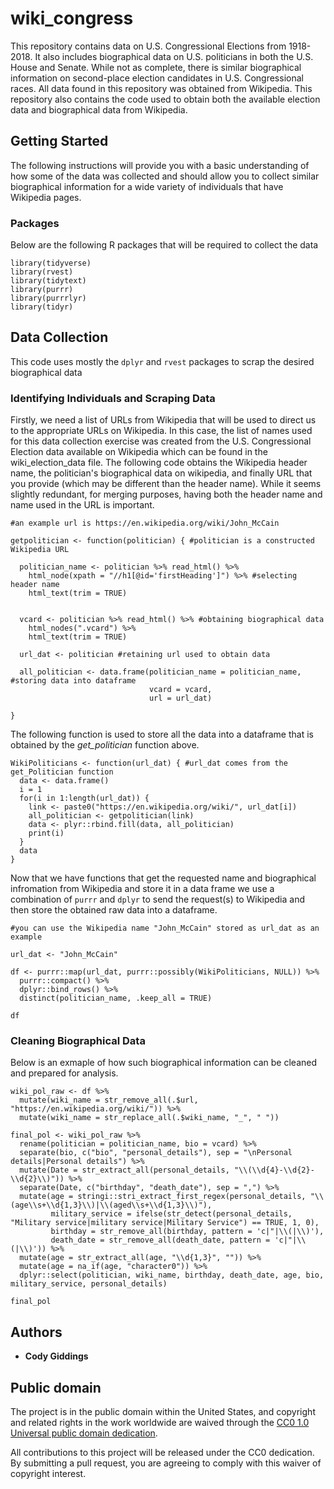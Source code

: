 # wiki_congress

This repository contains data on U.S. Congressional Elections from 1918-2018. It also includes biographical data on U.S. politicians in both the U.S. House and Senate. While not as complete, there is similar biographical information on second-place election candidates in U.S. Congressional races. All data found in this repository was obtained from Wikipedia. This repository also contains the code used to obtain both the available election data and biographical data from Wikipedia.

## Getting Started

The following instructions will provide you with a basic understanding of how some of the data was collected and should allow you to collect similar biographical information for a wide variety of individuals that have Wikipedia pages.

### Packages

Below are the following R packages that will be required to collect the data

```
library(tidyverse)
library(rvest)
library(tidytext)
library(purrr)
library(purrrlyr)
library(tidyr)
```

## Data Collection

This code uses mostly the `dplyr` and `rvest` packages to scrap the desired biographical data

### Identifying Individuals and Scraping Data

Firstly, we need a list of URLs from Wikipedia that will be used to direct us to the appropriate URLs on Wikipedia. In this case, the list of names used for this data collection exercise was created from the U.S. Congressional Election data available on Wikipedia which can be found in the wiki_election_data file. The following code obtains the Wikipedia header name, the politician's biographical data on wikipedia, and finally URL that you provide (which may be different than the header name). While it seems slightly redundant, for merging purposes, having both the header name and name used in the URL is important.

```
#an example url is https://en.wikipedia.org/wiki/John_McCain

getpolitician <- function(politician) { #politician is a constructed Wikipedia URL
  
  politician_name <- politician %>% read_html() %>%
    html_node(xpath = "//h1[@id='firstHeading']") %>% #selecting header name
    html_text(trim = TRUE)
  
  
  vcard <- politician %>% read_html() %>% #obtaining biographical data
    html_nodes(".vcard") %>%
    html_text(trim = TRUE)
  
  url_dat <- politician #retaining url used to obtain data
  
  all_politician <- data.frame(politician_name = politician_name, #storing data into dataframe
                               vcard = vcard,
                               url = url_dat) 
  
}
```

The following function is used to store all the data into a dataframe that is obtained by the *get_politician* function above.

```
WikiPoliticians <- function(url_dat) { #url_dat comes from the get_Politician function
  data <- data.frame()
  i = 1
  for(i in 1:length(url_dat)) {
    link <- paste0("https://en.wikipedia.org/wiki/", url_dat[i])
    all_politician <- getpolitician(link)
    data <- plyr::rbind.fill(data, all_politician)
    print(i)
  }
  data
}
```

Now that we have functions that get the requested name and biographical infromation from Wikipedia and store it in a data frame we use a combination of `purrr` and `dplyr` to send the request(s) to Wikipedia and then store the obtained raw data into a dataframe.

```
#you can use the Wikipedia name "John_McCain" stored as url_dat as an example

url_dat <- "John_McCain"

df <- purrr::map(url_dat, purrr::possibly(WikiPoliticians, NULL)) %>%
  purrr::compact() %>%
  dplyr::bind_rows() %>%
  distinct(politician_name, .keep_all = TRUE)
  
df
```

### Cleaning Biographical Data

Below is an exmaple of how such biographical information can be cleaned and prepared for analysis. 

```
wiki_pol_raw <- df %>%
  mutate(wiki_name = str_remove_all(.$url, "https://en.wikipedia.org/wiki/")) %>%
  mutate(wiki_name = str_replace_all(.$wiki_name, "_", " "))

final_pol <- wiki_pol_raw %>%
  rename(politician = politician_name, bio = vcard) %>%
  separate(bio, c("bio", "personal_details"), sep = "\nPersonal details|Personal details") %>%
  mutate(Date = str_extract_all(personal_details, "\\(\\d{4}-\\d{2}-\\d{2}\\)")) %>%
  separate(Date, c("birthday", "death_date"), sep = ",") %>%
  mutate(age = stringi::stri_extract_first_regex(personal_details, "\\(age\\s+\\d{1,3}\\)|\\(aged\\s+\\d{1,3}\\)"),
         military_service = ifelse(str_detect(personal_details, "Military service|military service|Military Service") == TRUE, 1, 0),
         birthday = str_remove_all(birthday, pattern = 'c|"|\\(|\\)'),
         death_date = str_remove_all(death_date, pattern = 'c|"|\\(|\\)')) %>%
  mutate(age = str_extract_all(age, "\\d{1,3}", "")) %>%
  mutate(age = na_if(age, "character0")) %>%
  dplyr::select(politician, wiki_name, birthday, death_date, age, bio, military_service, personal_details)
  
final_pol
```

## Authors

* **Cody Giddings**

## Public domain

The project is in the public domain within the United States, and copyright and related rights in the work worldwide are waived through the [CC0 1.0 Universal public domain dedication][CC0].

All contributions to this project will be released under the CC0 dedication. By submitting a pull request, you are agreeing to comply with this waiver of copyright interest.

[CC0]: http://creativecommons.org/publicdomain/zero/1.0/
